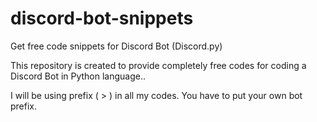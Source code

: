 # discord-bot-snippets
Get free code snippets for Discord Bot (Discord.py)
  


This repository is created to provide completely free codes for coding a Discord Bot in Python language..

I will be using prefix ( > ) in all my codes. You have to put your own bot prefix.
